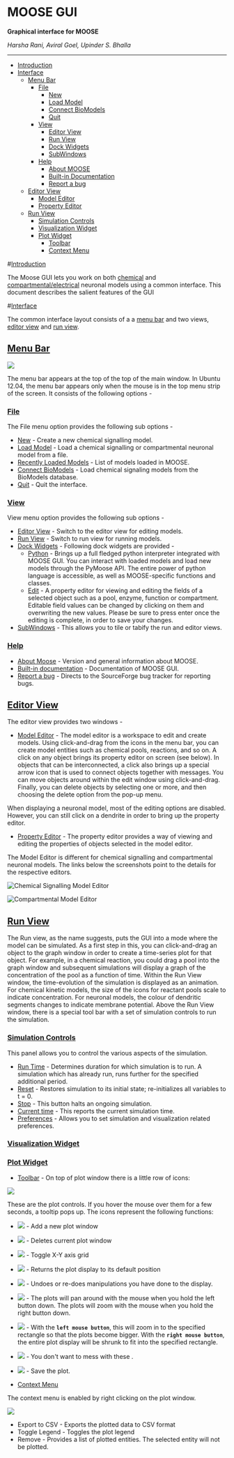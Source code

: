 # **MOOSE GUI**
**Graphical interface for MOOSE**

_Harsha Rani, Aviral Goel, Upinder S. Bhalla_

----- 
* [Introduction](#introduction)
* [Interface](#interface)
    * [Menu Bar](#menu-bar)
        * [File](#menu-file)
            * [New](#file-new)
            * [Load Model](#file-load-model)
            * [Connect BioModels](#file-connect-biomodels)
            * [Quit](#file-quit)
        * [View](#menu-view)
            * [Editor View](#editor-view)
            * [Run View](#run-view)
            * [Dock Widgets](#dock-widgets)
            * [SubWindows](#subwindows)
        * [Help](#menu-help)
            * [About MOOSE](#about-moose)
            * [Built-in Documentation](#built-in-documentation)
            * [Report a bug](#report-a-bug)
    * [Editor View](#editor-view)
        * [Model Editor](#model-editor)
        * [Property Editor](#property-editor)
    * [Run View](#run-view)
        * [Simulation Controls](#simulation-controls)
        * [Visualization Widget](#visualization-widget)
        * [Plot Widget](#plot-widget)
            * [Toolbar](#plot-widget-toolbar)  
            * [Context Menu](#plot-widget-context-menu)
    
#[Introduction](#introduction)

The Moose GUI lets you work on both [chemical](Kkit12Documentation.html) and [compartmental/electrical](Nkit2Documentation.html) neuronal models using a common interface. This document describes the salient features of the GUI

#[Interface](#interface)

 The common interface layout consists of a a [menu bar](#menu-bar) and two views, [editor view](#editor-view) and [run view](#run-view). 

## [Menu Bar](#menu-bar)

![](../../images/MooseGuiMenuImage.png)

The menu bar appears at the top of the top of the main window.
In Ubuntu 12.04, the menu bar appears only when the mouse is in the top menu strip of the screen. It consists of the following options -

### [File](#menu-file)

The File menu option provides the following sub options -

- [New](#file-new) - Create a new chemical signalling model.
- [Load Model](#file-load-model) - Load a chemical signalling or compartmental neuronal model from a file.
- [Recently Loaded Models](#recently-loaded-models) - List of models loaded in MOOSE.
- [Connect BioModels](#file-connect-biomodels) - Load chemical signaling models from the BioModels database.
- [Quit](#file-quit) - Quit the interface.

### [View](#menu-view)

View menu option provides the following sub options -

- [Editor View](#editor-view) - Switch to the editor view for editing models.
- [Run View](#run-view) - Switch to run view for running models.
- [Dock Widgets](#dock-widgets) - Following dock widgets are provided -
    - [Python](#dock-widget-python) - Brings up a full fledged python interpreter integrated with MOOSE GUI. You can interact with loaded models and load new models through the PyMoose API. The entire power of python language is accessible, as well as MOOSE-specific functions and classes.
    - [Edit](#dock-widget-edit) - A property editor for viewing and editing the fields of a selected object such as a pool, enzyme, function or compartment. Editable field values can be changed by clicking on them and overwriting the new values. Please be sure to press enter once the editing is complete, in order to save your changes.
- [SubWindows](#subwindows) - This allows you to tile or tabify the run and editor views.

### [Help](#menu-help)

- [About Moose](#about-moose) - Version and general information about MOOSE.
- [Built-in documentation](#butilt-in-documentation) - Documentation of  MOOSE GUI. 
- [Report a bug](#report-a-bug) - Directs to the SourceForge bug tracker for reporting bugs.

## [Editor View](#editor-view)

The editor view provides two windows -

- [Model Editor](#model-editor) - The model editor is a workspace to edit and create models. Using click-and-drag from the icons in the menu bar, you can create model entities such as chemical pools, reactions, and so on. A click on any object brings its property editor on screen (see below). In objects that can be interconnected, a click also brings up a special arrow icon that is used to connect objects together with messages. You can move objects around within the edit window using click-and-drag. Finally, you can delete objects by selecting one or more, and then choosing the delete option from the pop-up menu.

When displaying a neuronal model, most of the editing options are disabled. However, you can still click on a dendrite in order to bring up the property editor.

- [Property Editor](#property-editor) - The property editor provides a way of viewing and editing the properties of objects selected in the model editor.

The Model Editor is different for chemical signalling and compartmental neuronal models. The links below the screenshots point to the details for the respective editors.

![Chemical Signalling Model Editor](../../images/ChemicalSignallingEditor.png)

![Compartmental Model Editor](../../images/CompartmentalEditor.png)

## [Run View](#run-view)

The Run view, as the name suggests, puts the GUI into a mode where the model can be simulated. As a first step in this, you can click-and-drag an object to the graph window in order to create a time-series plot for that object. For example, in a chemical reaction, you could drag a pool into the graph window and subsequent simulations will display a graph of the concentration of the pool as a function of time.
Within the Run View window, the time-evolution of the simulation is 
displayed as an animation. For chemical kinetic models, the size of the icons for reactant pools scale to indicate concentration. For neuronal models, the colour of dendritic segments changes to indicate membrane potential.
Above the Run View window, there is a special tool bar with a set of simulation controls to run the simulation.

### [Simulation Controls](#simulation-controls)

This panel allows you to control the various aspects of the simulation.

- [Run Time](#run-time) - Determines duration for which simulation is to run. A simulation which has already run, runs further for the specified additional period.
- [Reset](#reset) - Restores simulation to its initial state; re-initializes all variables to t = 0.
- [Stop](#stop) - This button halts an ongoing simulation.
- [Current time](#current-time) - This reports the current simulation time.
- [Preferences](#preferences) - Allows you to set simulation and visualization related preferences.

### [Visualization Widget](#visualization-widget)



### [Plot Widget](#plot-widget)
- [Toolbar](#plot-widget-toolbar)  - On top of plot window there is a little row of icons:

![](../../images/PlotWindowIcons.png)

These are the plot controls. If you hover the mouse over them for a few seconds, a tooltip pops up. The icons represent the following functions:

* ![](../../images/Addgraph.png) - Add a new plot window

* ![](../../images/delgraph.png) - Deletes current plot window

* ![](../../images/grid.png) - Toggle X-Y axis grid

* ![](../../images/MatPlotLibHomeIcon.png) - Returns the plot display to its default position

* ![](../../images/MatPlotLibDoUndo.png) - Undoes or re-does manipulations you                       have done to the display.

* ![](../../images/MatPlotLibPan.png) - The plots will pan around with the mouse when you hold the left button down. The plots will zoom with the mouse when you hold the right button down.

* ![](../../images/MatPlotLibZoom.png) - With the **`left mouse button`**, this will zoom in to the specified rectangle so that the plots become bigger. With the **`right mouse button`**, the entire plot display will be shrunk to fit into the specified rectangle.

* ![](../../images/MatPlotLibConfigureSubplots.png) - You don't want to mess with these .

* ![](../../images/MatPlotLibSave.png) - Save the plot.

- [Context Menu](#plot-widget-context-menu)

The context menu is enabled by right clicking on the plot window.

![](../../images/context-menu.png)

* Export to CSV - Exports the plotted data to CSV format
* Toggle Legend - Toggles the plot legend
* Remove - Provides a list of plotted entities. The selected entity will not be plotted.
